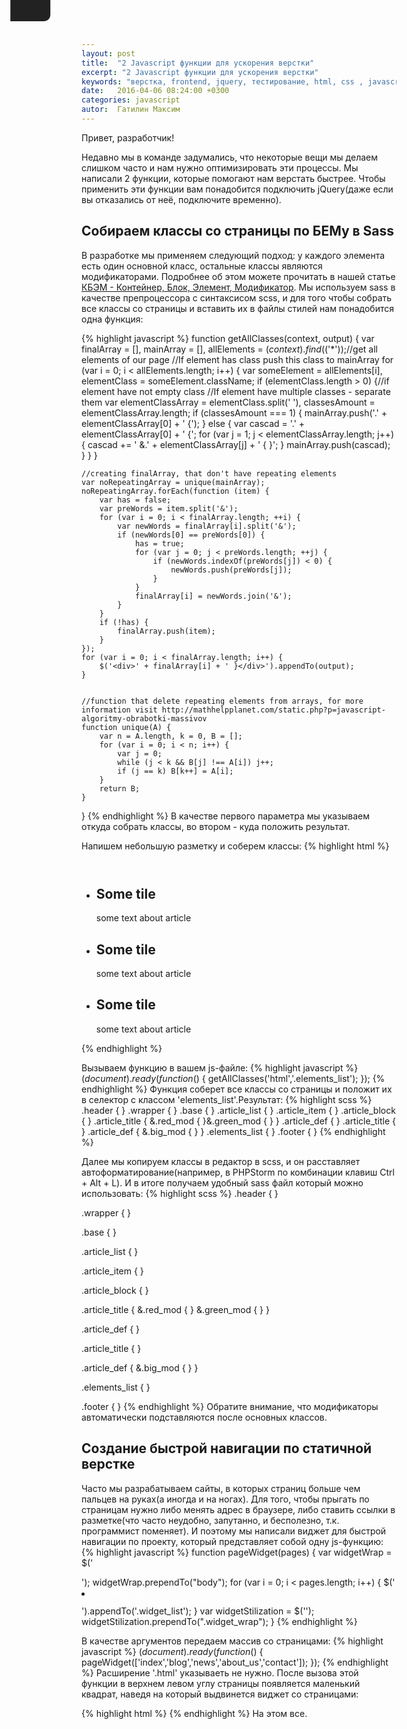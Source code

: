 ```yaml
---
layout: post
title:  "2 Javascript функции для ускорения верстки"
excerpt: "2 Javascript функции для ускорения верстки"
keywords: "верстка, frontend, jquery, тестирование, html, css , javascript"
date:   2016-04-06 08:24:00 +0300
categories: javascript
autor:  Гатилин Максим
---
```

Привет, разработчик!

Недавно мы в команде задумались, что некоторые вещи мы делаем слишком часто и нам нужно оптимизировать эти процессы. Мы написали 2 функции, которые помогают нам верстать быстрее. Чтобы применить эти функции вам понадобится подключить jQuery(даже если вы отказались от неё, подключите временно).

## Собираем классы со страницы по БЕМу в Sass

В разработке мы применяем следующий подход: у каждого элемента есть один основной класс, остальные классы являются модификаторами. Подробнее об этом можете прочитать в нашей статье <a href="http://glivera-team.github.io/structure/2016/02/11/kbem.html" target="_blank">КБЭМ - Контейнер, Блок, Элемент, Модификатор</a>.
Мы используем sass в качестве препроцессора с синтаксисом scss, и для того чтобы собрать все классы со страницы и вставить их в файлы стилей нам понадобится одна функция:


{% highlight javascript %}
function getAllClasses(context, output) {
	var finalArray = [],
		mainArray = [],
		allElements = $(context).find($('*'));//get all elements of our page
	//If element has class push this class to mainArray
	for (var i = 0; i < allElements.length; i++) {
		var someElement = allElements[i],
			elementClass = someElement.className;
		if (elementClass.length > 0) {//if element have not empty class
			//If element have multiple classes - separate them
			var elementClassArray = elementClass.split(' '),
				classesAmount = elementClassArray.length;
			if (classesAmount === 1) {
				mainArray.push('.' + elementClassArray[0] + ' {');
			} else {
				var cascad = '.' + elementClassArray[0] + ' {';
				for (var j = 1; j < elementClassArray.length; j++) {
					cascad += ' &.' + elementClassArray[j] + ' { }';
				}
				mainArray.push(cascad);
			}
		}
	}

	//creating finalArray, that don't have repeating elements
	var noRepeatingArray = unique(mainArray);
	noRepeatingArray.forEach(function (item) {
		var has = false;
		var preWords = item.split('&');
		for (var i = 0; i < finalArray.length; ++i) {
			var newWords = finalArray[i].split('&');
			if (newWords[0] == preWords[0]) {
				has = true;
				for (var j = 0; j < preWords.length; ++j) {
					if (newWords.indexOf(preWords[j]) < 0) {
						newWords.push(preWords[j]);
					}
				}
				finalArray[i] = newWords.join('&');
			}
		}
		if (!has) {
			finalArray.push(item);
		}
	});
	for (var i = 0; i < finalArray.length; i++) {
		$('<div>' + finalArray[i] + ' }</div>').appendTo(output);
	}


	//function that delete repeating elements from arrays, for more information visit http://mathhelpplanet.com/static.php?p=javascript-algoritmy-obrabotki-massivov
	function unique(A) {
		var n = A.length, k = 0, B = [];
		for (var i = 0; i < n; i++) {
			var j = 0;
			while (j < k && B[j] !== A[i]) j++;
			if (j == k) B[k++] = A[i];
		}
		return B;
	}
}
{% endhighlight %}
В качестве первого параметра мы указываем откуда собрать классы, во втором - куда положить результат.

Напишем небольшую разметку и соберем классы:
{% highlight html %}
<!DOCTYPE html>
<html lang="ru">
  <head>
  <!-- content of the head -->
  </head>
  <body>
    <header class="header"></header>
    <div class="wrapper">
      <div class="base">
        <ul class="article_list">
          <li class="article_item">
            <div class="article_block">
              <h2 class="article_title red_mod">Some tile</h2>
              <div class="article_def">
                <p>some text about article</p>
              </div>
            </div>
          </li>
          <li class="article_item">
            <div class="article_block">
              <h2 class="article_title green_mod">Some tile</h2>
              <div class="article_def">
                <p>some text about article</p>
              </div>
            </div>
          </li>
          <li class="article_item">
            <div class="article_block">
              <h2 class="article_title">Some tile</h2>
              <div class="article_def big_mod">
                <p>some text about article</p>
              </div>
            </div>
          </li>
        </ul>
        <div class="elements_list"></div>
      </div>
    </div>
    <footer class="footer"></footer>
  </body>
</html>
{% endhighlight %}

Вызываем функцию в вашем js-файле:
{% highlight javascript %}
$(document).ready(function ($) {
	getAllClasses('html','.elements_list');
});
{% endhighlight %}
Функция соберет все классы со страницы и положит их в селектор с классом 'elements_list'.Результат:
{% highlight scss %}
.header { }
.wrapper { }
.base { }
.article_list { }
.article_item { }
.article_block { }
.article_title { &.red_mod { }&.green_mod { } }
.article_def { }
.article_title { }
.article_def { &.big_mod { } }
.elements_list { }
.footer { }
{% endhighlight %}

Далее мы копируем классы в редактор в scss, и он расставляет автоформатирование(например, в PHPStorm по комбинации клавиш Ctrl + Alt + L). И в итоге получаем удобный sass файл который можно использовать:
{% highlight scss %}
.header {
}

.wrapper {
}

.base {
}

.article_list {
}

.article_item {
}

.article_block {
}

.article_title {
	&.red_mod {
	}
	&.green_mod {
	}
}

.article_def {
}

.article_title {
}

.article_def {
	&.big_mod {
	}
}

.elements_list {
}

.footer {
}
{% endhighlight %}
Обратите внимание, что модификаторы автоматически подставляются после основных классов.

## Создание быстрой навигации по статичной верстке

Часто мы разрабатываем сайты, в которых страниц больше чем пальцев на руках(а иногда и на ногах). Для того, чтобы прыгать по страницам нужно либо менять адрес в браузере, либо ставить ссылки в разметке(что часто неудобно, запутанно, и бесполезно, т.к. программист поменяет). И поэтому мы написали виджет для быстрой навигации по проекту, который представляет собой одну js-функцию:
{% highlight javascript %}
function pageWidget(pages) {
	var widgetWrap = $('<div class="widget_wrap"><ul class="widget_list"></ul></div>');
	widgetWrap.prependTo("body");
	for (var i = 0; i < pages.length; i++) {
		$('<li class="widget_item"><a class="widget_link" href="' + pages[i] + '.html' + '">' + pages[i] + '</a></li>').appendTo('.widget_list');
	}
	var widgetStilization = $('<style>body {position:relative} .widget_wrap{position:absolute;top:0;left:0;z-index:9999;padding:10px 20px;background:#222;border-bottom-right-radius:10px;-webkit-transition:all .3s ease;transition:all .3s ease;-webkit-transform:translate(-100%,0);-ms-transform:translate(-100%,0);transform:translate(-100%,0)}.widget_wrap:after{content:" ";position:absolute;top:0;left:100%;width:24px;height:24px;background:#222 url(data:image/png;base64,iVBORw0KGgoAAAANSUhEUgAAABAAAAAQAgMAAABinRfyAAAABGdBTUEAALGPC/xhBQAAAAxQTFRF////////AAAA////BQBkwgAAAAN0Uk5TxMMAjAd+zwAAACNJREFUCNdjqP///y/DfyBg+LVq1Xoo8W8/CkFYAmwA0Kg/AFcANT5fe7l4AAAAAElFTkSuQmCC) no-repeat 50% 50%;cursor:pointer}.widget_wrap:hover{-webkit-transform:translate(0,0);-ms-transform:translate(0,0);transform:translate(0,0)}.widget_item{padding:0 0 10px}.widget_link{color:#fff;text-decoration:none;font-size:15px;}.widget_link:hover{text-decoration:underline} </style>');
	widgetStilization.prependTo(".widget_wrap");
}
{% endhighlight %}

В качестве аргументов передаем массив со страницами:
{% highlight javascript %}
$(document).ready(function ($) {
	pageWidget(['index','blog','news','about_us','contact']);
});
{% endhighlight %}
Расширение '.html' указываеть не нужно. После вызова этой функции в верхнем левом углу страницы появляется маленький квадрат, наведя на который выдвинется виджет со страницами:
<img alt="" src="../../../../i/widgetcss.gif">

{% highlight html %}
{% endhighlight %}
На этом все.